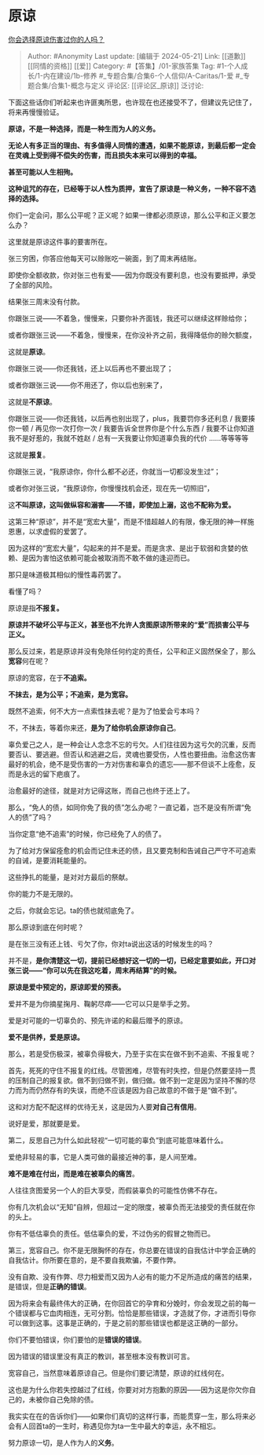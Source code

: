 # 原谅
[你会选择原谅伤害过你的人吗？](https://www.zhihu.com/question/412000560/answer/1699737693?utm_content=card_share)

> Author: #Anonymity
> Last update: [编辑于 2024-05-21]
> Link: [[道歉]] [[同情的资格]] [[爱]]
> Category: #【答集】/01-家族答集
> Tag: #1-个人成长/1-内在建设/1b-修养 #_专题合集/合集6-个人信仰/A-Caritas/1-爱 #_专题合集/合集1-概念与定义
> 评论区: [[评论区_原谅]]
> 泛讨论:

下面这些话你们听起来也许匪夷所思，也许现在也还接受不了，但建议先记住了，将来再慢慢验证。

**原谅，不是一种选择，而是一种生而为人的义务。**

**无论人有多正当的理由、有多值得人同情的遭遇，如果不能原谅，到最后都一定会在灵魂上受到得不偿失的伤害，而且损失本来可以得到的幸福。**

**甚至可能以人生相殉。**

**这种诅咒的存在，已经等于以人性为质押，宣告了原谅是一种义务，一种不容不选择的选择。**

你们一定会问，那么公平呢？正义呢？如果一律都必须原谅，那么公平和正义要怎么办？

这里就是原谅这件事的要害所在。

张三穷困，你答应他每天可以赊账吃一碗面，到了周末再结账。

即使你全额收款，你对张三也有爱——因为你既没有要利息，也没有要抵押，承受了全部的风险。

结果张三周末没有付款。

你跟张三说——不着急，慢慢来，只要你补齐面钱，我还可以继续这样赊给你；

或者你跟张三说——不着急，慢慢来，在你没补齐之前，我得降低你的赊欠额度，

这就是**原谅**。

你跟张三说——你还我钱，还上以后再也不要出现了；

或者你跟张三说——你不用还了，你以后也别来了，

这就是**不原谅**。

你跟张三说——你还我钱，以后再也别出现了，plus，我要罚你多还利息 / 我要揍你一顿 / 再见你一次打你一次 / 我要告诉全世界你是个什么东西 / 我要不让你知道我不是好惹的，我就不姓赵 / 总有一天我要让你知道辜负我的代价 ……等等等等

这就是**报复**。

你跟张三说，“我原谅你，你什么都不必还，你就当一切都没发生过”；

或者你对张三说，“我原谅你，你慢慢找机会还，现在先一切照旧”，

这**不叫原谅，这叫做纵容和溺害——不错，即使加上溺，这也不配称为爱。**

这第三种“原谅”，并不是“宽宏大量”，而是不惜超越人的有限，像无限的神一样施恩惠，以求虚假的爱罢了。

因为这样的“宽宏大量”，勾起来的并不是爱。而是贪求、是出于软弱和贪婪的依赖、是因为害怕这依赖可能会被取消而不敢不做的逢迎而已。

那只是味道极其相似的慢性毒药罢了。

看懂了吗？

原谅是指**不报复。**

**原谅并不破坏公平与正义，甚至也不允许人贪图原谅所带来的“爱”而损害公平与正义。**

那么反过来，若是原谅并没有免除任何约定的责任，公平和正义固然保全了，那么**宽容**何在呢？

原谅的宽容，在于**不追索。**

**不抹去，是为公平；不追索，是为宽容。**

既然不追索，何不大方一点索性抹去呢？是为了怕爱会亏本吗？

不，不抹去，等着你来还，**是为了给你机会原谅你自己**。

辜负爱己之人，是一种会让人念念不忘的亏欠。人们往往因为这亏欠的沉重，反而要否认、要逃避。但否认和逃避之后，灵魂也要受伤，人性也要扭曲。治愈这伤害最好的机会，绝不是受伤害的一方对伤害和辜负的遗忘——那不但谈不上痊愈，反而是永远的留下疤痕了。

治愈最好的途径，就是对方记得这账，而自己也终于还上了。

那么，“免人的债，如同你免了我的债”怎么办呢？一直记着，岂不是没有所谓“免人的债”了吗？

当你定意“绝不追索”的时候，你已经免了人的债了。

为了给对方保留痊愈的机会而记住未还的债，且又要克制和告诫自己严守不可追索的自诫，是要消耗能量的。

这些挣扎的能量，是对对方最后的祭献。

你的能力不是无限的。

之后，你就会忘记。ta的债也就彻底免了。

那么原谅到底在何时呢？

是在张三没有还上钱、亏欠了你，你对ta说出这话的时候发生的吗？

并不是，**是你清楚这一切，提前已经想好这一切的一切，已经定意要如此，开口对张三说——“你可以先在我这吃着，周末再结算”的时候。**

**原谅是爱中预定的，原谅即爱的预表。**

爱并不是为你摘星掬月、鞠躬尽瘁——它可以只是举手之劳。

爱是对可能的一切辜负的、预先许诺的和最后赠予的原谅。

**爱不是供养，爱是原谅。**

那么，若是受伤极深，被辜负得极大，乃至于实在实在做不到不追索、不报复呢？

首先，死死的守住不报复的红线。尽管困难，尽管有时失控，但是仍然要坚持一贯的压制自己的报复欲。做不到归做不到，做归做。做不到一定是因为坚持不懈的尽力而为而仍然存有的失误，而绝不应该是因为自己故意的不做于是“做不到”。

这和对方配不配这样的优待无关，这是因为人要**对自己有信用**。

说好是爱，那就要是爱。

第二，反思自己为什么如此轻视“一切可能的辜负”到底可能意味着什么。

爱绝非轻易的事，它是人类可做的最接近神的事，是人间至难。

**难不是难在付出，而是难在被辜负的痛苦**。

人往往贪图爱另一个人的巨大享受，而假装辜负的可能性仿佛不存在。

你有几次机会以“无知”自辨，但超过一定的限度，被辜负而无法接受的责任就在你的头上。

你有不低估辜负的责任。低估辜负的爱，不过伪劣的假冒之物而已。

第三，宽容自己。你不是无限胸怀的存在，你总要在错误的自我估计中学会正确的自我估计。你所要在意的，是不要自我欺骗，不要作弊。

没有自欺、没有作弊、尽力相爱而又因为人必有的能力不足所造成的痛苦的结果，是错误，但是**正确的错误**。

因为将来会有最终伟大的正确，在你回首它的孕育和分娩时，你会发现之前的每一个错误都与它血肉相连，无可分割。恰恰是那些错误，才造就了你，才进而引导你可以做到这事。这事是正确的，于是之前的那些错误也都是这正确的一部分。

你们不要怕错误，你们要怕的是**错误的错误**。

因为错误的错误里没有真正的教训，甚至根本没有教训可言。

宽容自己，当然意味着原谅自己。但是你们要记清楚，原谅的红线何在。

这也是为什么你若失控越过了红线，你要对对方抱歉的原因——因为这是你欠你自己的，未被你自己免除的债。

我实实在在的告诉你们——如果你们真切的这样行事，而能贯穿一生，那么将来必会有人回首ta的一生时，称遇见你为ta一生中最大的幸运，永不相忘。

努力原谅一切，是人作为人的**义务**。

